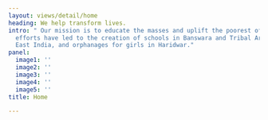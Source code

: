 ```yaml
---
layout: views/detail/home
heading: We help transform lives.
intro: " Our mission is to educate the masses and uplift the poorest of the poor.Our
  efforts have led to the creation of schools in Banswara and Tribal Areas of North
  East India, and orphanages for girls in Haridwar."
panel:
  image1: ''
  image2: ''
  image3: ''
  image4: ''
  image5: ''
title: Home

---
```

